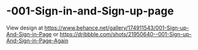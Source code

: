 # -001-Sign-in-and-Sign-up-page
View design at https://www.behance.net/gallery/174911543/001-Sign-up-And-Sign-in-Page 
or
https://dribbble.com/shots/21950640--001-Sign-up-And-Sign-in-Page-Again
